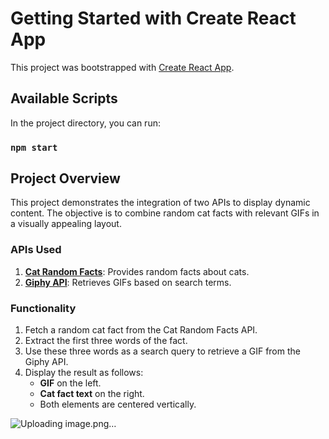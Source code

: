 # Getting Started with Create React App

This project was bootstrapped with [Create React App](https://github.com/facebook/create-react-app).

## Available Scripts

In the project directory, you can run:

### `npm start`

## Project Overview

This project demonstrates the integration of two APIs to display dynamic content. The objective is to combine random cat facts with relevant GIFs in a visually appealing layout.

### APIs Used

1. **[Cat Random Facts](https://catfact.ninja/fact)**: Provides random facts about cats.
2. **[Giphy API](https://developers.giphy.com/docs/)**: Retrieves GIFs based on search terms.

### Functionality

1. Fetch a random cat fact from the Cat Random Facts API.
2. Extract the first three words of the fact.
3. Use these three words as a search query to retrieve a GIF from the Giphy API.
4. Display the result as follows:
   - **GIF** on the left.
   - **Cat fact text** on the right.
   - Both elements are centered vertically.

![Uploading image.png…]()


